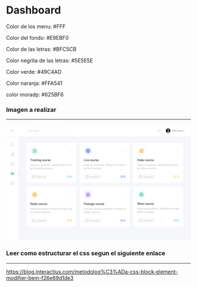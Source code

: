 # Dashboard


Color de los menu: #FFF

Color del fondo: #E9EBF0

Color de las letras: #BFC5CB

Color negrita de las letras: #5E5E5E

Color verde: #49C4AD

Color naranja: #FFA541

color moradp: #625BF6

### Imagen a realizar
---
![Image a realizar](./images/todo.png)

### Leer como estructurar el css segun el siguiente enlace
---

https://blog.interactius.com/metodolog%C3%ADa-css-block-element-modifier-bem-f26e69d1de3